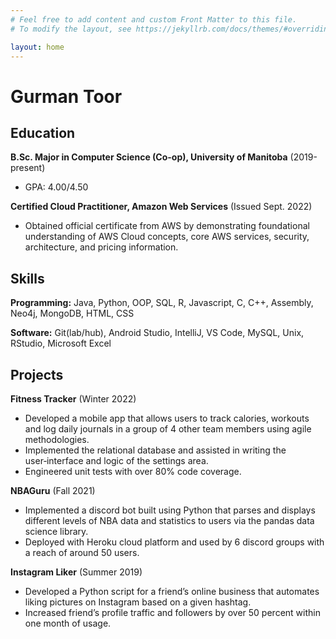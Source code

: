 ```yaml
---
# Feel free to add content and custom Front Matter to this file.
# To modify the layout, see https://jekyllrb.com/docs/themes/#overriding-theme-defaults

layout: home
---
```


Gurman Toor
======

Education
---------
**B.Sc. Major in Computer Science (Co-op), University of Manitoba** (2019-present)

- GPA: 4.00/4.50

**Certified Cloud Practitioner, Amazon Web Services** (Issued Sept. 2022)

- Obtained official certificate from AWS by demonstrating foundational understanding of AWS Cloud concepts, core AWS services, security, architecture, and pricing information.

Skills
------
**Programming:** Java, Python, OOP, SQL, R, Javascript, C, C++, Assembly, Neo4j, MongoDB, HTML, CSS

**Software:** Git(lab/hub), Android Studio, IntelliJ, VS Code, MySQL, Unix, RStudio, Microsoft Excel

Projects
--------
**Fitness Tracker** (Winter 2022)

- Developed a mobile app that allows users to track calories, workouts and log daily journals in a group of 4 other team members using agile methodologies.
- Implemented the relational database and assisted in writing the user‑interface and logic of the settings
area.
- Engineered unit tests with over 80% code coverage.

**NBAGuru** (Fall 2021)

- Implemented a discord bot built using Python that parses and displays different levels of NBA data and
statistics to users via the pandas data science library.
- Deployed with Heroku cloud platform and used by 6 discord groups with a reach of around 50 users.

**Instagram Liker** (Summer 2019)

- Developed a Python script for a friend’s online business that automates liking pictures on Instagram based on a given hashtag.
- Increased friend’s profile traffic and followers by over 50 percent within one month of usage.
